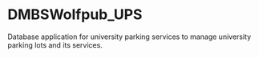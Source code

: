 # DMBSWolfpub_UPS
Database application for university parking services to manage university parking lots and its services.
